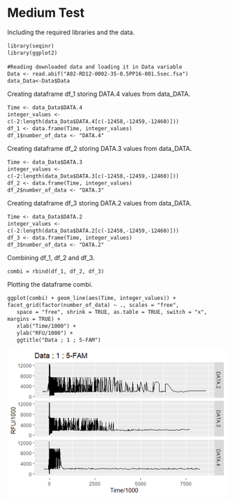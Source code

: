 # Medium Test

Including the required libraries and the data.
```
library(seqinr)
library(ggplot2)

#Reading downloaded data and loading it in Data variable
Data <- read.abif("A02-RD12-0002-35-0.5PP16-001.5sec.fsa")
data_Data<-Data$Data
```
Creating dataframe df_1 storing DATA.4 values from data_DATA.
```
Time <- data_Data$DATA.4
integer_values <- c(-2:length(data_Data$DATA.4[c(-12458,-12459,-12460)]))
df_1 <- data.frame(Time, integer_values)
df_1$number_of_data <- "DATA.4"
```
Creating dataframe df_2 storing DATA.3 values from data_DATA.
```
Time <- data_Data$DATA.3
integer_values <- c(-2:length(data_Data$DATA.3[c(-12458,-12459,-12460)]))
df_2 <- data.frame(Time, integer_values)
df_2$number_of_data <- "DATA.3"
```
Creating dataframe df_3 storing DATA.2 values from data_DATA.
```
Time <- data_Data$DATA.2
integer_values <- c(-2:length(data_Data$DATA.2[c(-12458,-12459,-12460)]))
df_3 <- data.frame(Time, integer_values)
df_3$number_of_data <- "DATA.2"
```
Combining df_1, df_2 and df_3.
```
combi = rbind(df_1, df_2, df_3)
```
Plotting the dataframe combi.
```
ggplot(combi) + geom_line(aes(Time, integer_values)) + facet_grid(factor(number_of_data) ~ ., scales = "free", 
   space = "free", shrink = TRUE, as.table = TRUE, switch = "x", margins = TRUE) + 
   xlab("Time/1000") + 
   ylab("RFU/1000") +
   ggtitle("Data ; 1 ; 5-FAM")
```
![plot](https://github.com/dA505819/MCMC_for_forensic_science/blob/master/images/medium_test.png)
